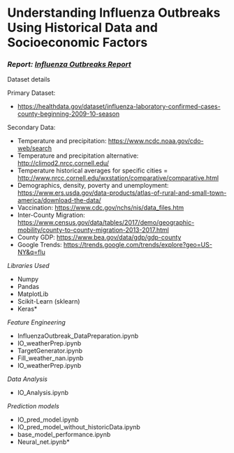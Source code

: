 
# Understanding Influenza Outbreaks Using Historical Data and Socioeconomic Factors

*<h3>Report: <a href="/DS_Influenza_Report.pdf">Influenza Outbreaks Report</a></h3>*

<p>Dataset details</p>

Primary Dataset: 

* https://healthdata.gov/dataset/influenza-laboratory-confirmed-cases-county-beginning-2009-10-season

Secondary Data:

* Temperature and precipitation: https://www.ncdc.noaa.gov/cdo-web/search
* Temperature and precipitation alternative: http://climod2.nrcc.cornell.edu/
* Temperature historical averages for specific cities = http://www.nrcc.cornell.edu/wxstation/comparative/comparative.html
* Demographics, density, poverty and unemployment: https://www.ers.usda.gov/data-products/atlas-of-rural-and-small-town-america/download-the-data/ 
* Vaccination: https://www.cdc.gov/nchs/nis/data_files.htm
* Inter-County Migration: https://www.census.gov/data/tables/2017/demo/geographic-mobility/county-to-county-migration-2013-2017.html
* County GDP: https://www.bea.gov/data/gdp/gdp-county 
* Google Trends: https://trends.google.com/trends/explore?geo=US-NY&q=flu

*Libraries Used*

* Numpy
* Pandas
* MatplotLib
* Scikit-Learn (sklearn)
* Keras*

*Feature Engineering*

* InfluenzaOutbreak_DataPreparation.ipynb
* IO_weatherPrep.ipynb
* TargetGenerator.ipynb
* Fill_weather_nan.ipynb
* IO_weatherPrep.ipynb

*Data Analysis*

* IO_Analysis.ipynb

*Prediction models*

* IO_pred_model.ipynb
* IO_pred_model_without_historicData.ipynb
* base_model_performance.ipynb
* Neural_net.ipynb*	
